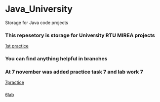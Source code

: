 # Java_University
Storage for Java code projects
### This repesetory is storage for University RTU MIREA projects ###
[1st practice](https://github.com/EstonianGuy/Java_University/tree/1st_task)

### You can find anything helpful in branches ###
### At 7 november was added practice task 7 and lab work 7 ###
[7practice](https://github.com/EstonianGuy/Java_University/tree/sevenPractice)
### ###
[6lab](https://github.com/EstonianGuy/Java_University/tree/sevenPractice)
